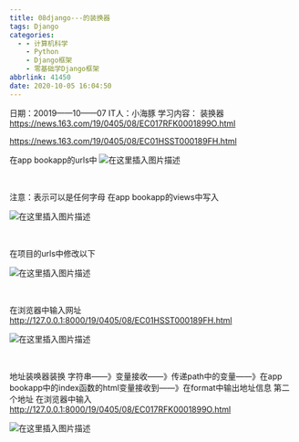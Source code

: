 ```yaml
---
title: 08django---的装换器
tags: Django
categories:
  - - 计算机科学
    - Python
    - Django框架
    - 零基础学Django框架
abbrlink: 41450
date: 2020-10-05 16:04:50
---
```

 日期：20019——10——07
IT人：小海豚
学习内容：
装换器
 https://news.163.com/19/0405/08/EC017RFK0001899O.html

https://news.163.com/19/0405/08/EC01HSST000189FH.html
  
在app bookapp的urls中
![在这里插入图片描述](https://img-blog.csdnimg.cn/20201005160601964.png?x-oss-process=image/watermark,type_ZmFuZ3poZW5naGVpdGk,shadow_10,text_aHR0cHM6Ly9ibG9nLmNzZG4ubmV0L3dlaXhpbl80NDA1NDc1Ng==,size_16,color_FFFFFF,t_70#pic_center)


​

注意：<html>表示可以是任何字母
在app bookapp的views中写入

![在这里插入图片描述](https://img-blog.csdnimg.cn/20201005160613503.png?x-oss-process=image/watermark,type_ZmFuZ3poZW5naGVpdGk,shadow_10,text_aHR0cHM6Ly9ibG9nLmNzZG4ubmV0L3dlaXhpbl80NDA1NDc1Ng==,size_16,color_FFFFFF,t_70#pic_center)

​

在项目的urls中修改以下

![在这里插入图片描述](https://img-blog.csdnimg.cn/20201005160624600.png?x-oss-process=image/watermark,type_ZmFuZ3poZW5naGVpdGk,shadow_10,text_aHR0cHM6Ly9ibG9nLmNzZG4ubmV0L3dlaXhpbl80NDA1NDc1Ng==,size_16,color_FFFFFF,t_70#pic_center)

​

在浏览器中输入网址
http://127.0.0.1:8000/19/0405/08/EC01HSST000189FH.html

![在这里插入图片描述](https://img-blog.csdnimg.cn/20201005160639658.png#pic_center)

​


地址装唤器装换
字符串——》变量接收——》传递path中的<html>变量——》在app bookapp中的index函数的html变量接收到——》在format中输出地址信息
第二个地址
在浏览器中输入
 http://127.0.0.1:8000/19/0405/08/EC017RFK0001899O.html
 

​![在这里插入图片描述](https://img-blog.csdnimg.cn/20201005160650493.png#pic_center)


